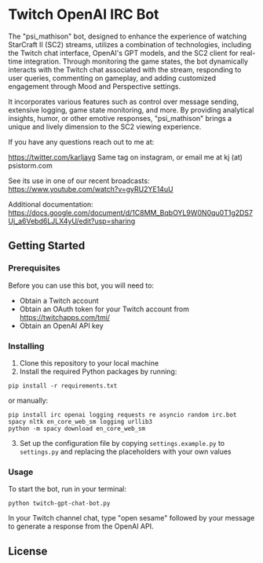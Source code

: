 # Twitch OpenAI IRC Bot

The "psi_mathison" bot, designed to enhance the experience of watching StarCraft II (SC2) streams, utilizes a combination of technologies, including the Twitch chat interface, OpenAI's GPT models, and the SC2 client for real-time integration. Through monitoring the game states, the bot dynamically interacts with the Twitch chat associated with the stream, responding to user queries, commenting on gameplay, and adding customized engagement through Mood and Perspective settings. 

It incorporates various features such as control over message sending, extensive logging, game state monitoring, and more. By providing analytical insights, humor, or other emotive responses, "psi_mathison" brings a unique and lively dimension to the SC2 viewing experience.

If you have any questions reach out to me at:

https://twitter.com/karljayg  Same tag on instagram, or email me at kj (at) psistorm.com

See its use in one of our recent broadcasts: https://www.youtube.com/watch?v=gyRU2YE14uU

Additional documentation: https://docs.google.com/document/d/1C8MM_BqbOYL9W0N0qu0T1g2DS7Uj_a6Vebd6LJLX4yU/edit?usp=sharing

## Getting Started

### Prerequisites

Before you can use this bot, you will need to:

- Obtain a Twitch account
- Obtain an OAuth token for your Twitch account from https://twitchapps.com/tmi/
- Obtain an OpenAI API key

### Installing

1. Clone this repository to your local machine
2. Install the required Python packages by running:
```
pip install -r requirements.txt
```
   or manually:
```
pip install irc openai logging requests re asyncio random irc.bot spacy nltk en_core_web_sm logging urllib3
python -m spacy download en_core_web_sm
```

3. Set up the configuration file by copying `settings.example.py` to `settings.py` and replacing the placeholders with your own values

### Usage

To start the bot, run in your terminal:

```
python twitch-gpt-chat-bot.py
```

In your Twitch channel chat, type "open sesame" followed by your message to generate a response from the OpenAI API.

## License

